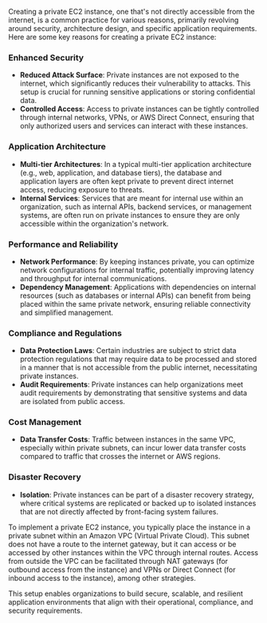 Creating a private EC2 instance, one that's not directly accessible from the internet, is a common practice for various reasons, primarily revolving around security, architecture design, and specific application requirements. Here are some key reasons for creating a private EC2 instance:

### Enhanced Security
- **Reduced Attack Surface**: Private instances are not exposed to the internet, which significantly reduces their vulnerability to attacks. This setup is crucial for running sensitive applications or storing confidential data.
- **Controlled Access**: Access to private instances can be tightly controlled through internal networks, VPNs, or AWS Direct Connect, ensuring that only authorized users and services can interact with these instances.

### Application Architecture
- **Multi-tier Architectures**: In a typical multi-tier application architecture (e.g., web, application, and database tiers), the database and application layers are often kept private to prevent direct internet access, reducing exposure to threats.
- **Internal Services**: Services that are meant for internal use within an organization, such as internal APIs, backend services, or management systems, are often run on private instances to ensure they are only accessible within the organization's network.

### Performance and Reliability
- **Network Performance**: By keeping instances private, you can optimize network configurations for internal traffic, potentially improving latency and throughput for internal communications.
- **Dependency Management**: Applications with dependencies on internal resources (such as databases or internal APIs) can benefit from being placed within the same private network, ensuring reliable connectivity and simplified management.

### Compliance and Regulations
- **Data Protection Laws**: Certain industries are subject to strict data protection regulations that may require data to be processed and stored in a manner that is not accessible from the public internet, necessitating private instances.
- **Audit Requirements**: Private instances can help organizations meet audit requirements by demonstrating that sensitive systems and data are isolated from public access.

### Cost Management
- **Data Transfer Costs**: Traffic between instances in the same VPC, especially within private subnets, can incur lower data transfer costs compared to traffic that crosses the internet or AWS regions.

### Disaster Recovery
- **Isolation**: Private instances can be part of a disaster recovery strategy, where critical systems are replicated or backed up to isolated instances that are not directly affected by front-facing system failures.

To implement a private EC2 instance, you typically place the instance in a private subnet within an Amazon VPC (Virtual Private Cloud). This subnet does not have a route to the internet gateway, but it can access or be accessed by other instances within the VPC through internal routes. Access from outside the VPC can be facilitated through NAT gateways (for outbound access from the instance) and VPNs or Direct Connect (for inbound access to the instance), among other strategies.

This setup enables organizations to build secure, scalable, and resilient application environments that align with their operational, compliance, and security requirements.
